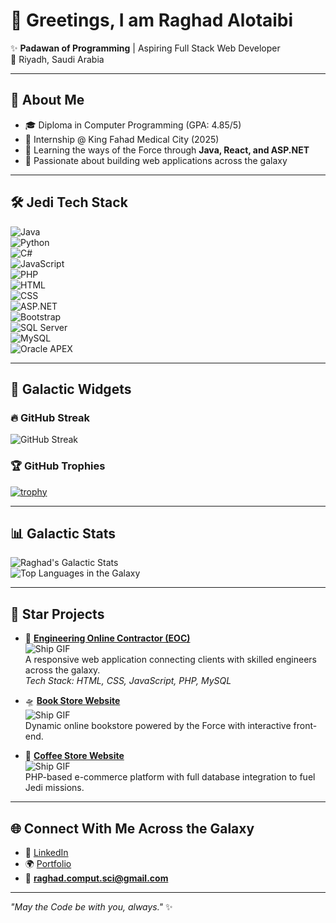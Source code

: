 # 🌌 Greetings, I am Raghad Alotaibi  

✨ **Padawan of Programming** | Aspiring Full Stack Web Developer  
📍 Riyadh, Saudi Arabia  

---

## 🚀 About Me  
- 🎓 Diploma in Computer Programming (GPA: 4.85/5)  
- 💼 Internship @ King Fahad Medical City (2025)  
- 🌱 Learning the ways of the Force through **Java, React, and ASP.NET**  
- 🌠 Passionate about building web applications across the galaxy  

---

## 🛠 Jedi Tech Stack  

<!-- Animated Shields (spin, glow effect imitation via color) -->
![Java](https://img.shields.io/badge/⚔️Java-red?style=for-the-badge&logo=java&logoColor=white)  
![Python](https://img.shields.io/badge/✨Python-yellow?style=for-the-badge&logo=python&logoColor=blue)  
![C#](https://img.shields.io/badge/🔹C%23-green?style=for-the-badge&logo=c-sharp&logoColor=white)  
![JavaScript](https://img.shields.io/badge/⚡JavaScript-blue?style=for-the-badge&logo=javascript&logoColor=yellow)  
![PHP](https://img.shields.io/badge/🛡️PHP-purple?style=for-the-badge&logo=php&logoColor=white)  
![HTML](https://img.shields.io/badge/🌠HTML-orange?style=for-the-badge&logo=html5&logoColor=white)  
![CSS](https://img.shields.io/badge/🌌CSS-blue?style=for-the-badge&logo=css3&logoColor=white)  
![ASP.NET](https://img.shields.io/badge/⚔️ASP.NET-512BD4?style=for-the-badge&logo=dotnet&logoColor=white)  
![Bootstrap](https://img.shields.io/badge/🚀Bootstrap-7952B3?style=for-the-badge&logo=bootstrap&logoColor=white)  
![SQL Server](https://img.shields.io/badge/🛡️SQLServer-CC2927?style=for-the-badge&logo=microsoftsqlserver&logoColor=white)  
![MySQL](https://img.shields.io/badge/🌌MySQL-4479A1?style=for-the-badge&logo=mysql&logoColor=white)  
![Oracle APEX](https://img.shields.io/badge/✨OracleAPEX-F80000?style=for-the-badge&logo=oracle&logoColor=white)  

---

## 🌟 Galactic Widgets  

### 🔥 GitHub Streak  
![GitHub Streak](https://github-readme-streak-stats.herokuapp.com/?user=raghadfullstack&theme=dark&hide_border=true)  

### 🏆 GitHub Trophies  
[![trophy](https://github-profile-trophy.vercel.app/?username=raghadfullstack&theme=dark&no-frame=true)](https://github.com/ryo-ma/github-profile-trophy)

---

## 📊 Galactic Stats  
![Raghad's Galactic Stats](https://github-readme-stats.vercel.app/api?username=raghadfullstack&show_icons=true&theme=dark&count_private=true)  
![Top Languages in the Galaxy](https://github-readme-stats.vercel.app/api/top-langs/?username=raghadfullstack&layout=compact&theme=dark)

---

## 🌟 Star Projects

- 🚀 [**Engineering Online Contractor (EOC)**](https://github.com/raghadfullstack/EOC)  
  ![Ship GIF](https://media.giphy.com/media/3o6Zt481isNVuQI1l6/giphy.gif)  
  A responsive web application connecting clients with skilled engineers across the galaxy.  
  *Tech Stack: HTML, CSS, JavaScript, PHP, MySQL*  

- 🛸 [**Book Store Website**](https://github.com/raghadfullstack/Libarary)  
  ![Ship GIF](https://media.giphy.com/media/l0MYt5jPR6QX5pnqM/giphy.gif)  
  Dynamic online bookstore powered by the Force with interactive front-end.  

- 🌌 [**Coffee Store Website**](https://github.com/raghadfullstack/coffee-shop)  
  ![Ship GIF](https://media.giphy.com/media/3o6Zt6ML6BklcajjsA/giphy.gif)  
  PHP-based e-commerce platform with full database integration to fuel Jedi missions.  

---

## 🌐 Connect With Me Across the Galaxy  
- 💼 [LinkedIn](https://www.linkedin.com/in/raghad-alotaibi-2a1638279)  
- 🌍 [Portfolio](https://yourportfolio.com)  
- 📧 **raghad.comput.sci@gmail.com**  

---

*"May the Code be with you, always."* ✨
